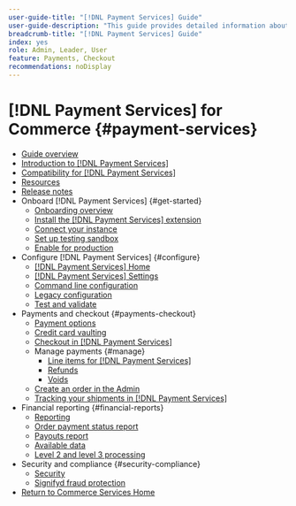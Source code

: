 ```yaml
---
user-guide-title: "[!DNL Payment Services] Guide"
user-guide-description: "This guide provides detailed information about installing and configuring [!DNL Payment Services] for your [!DNL Adobe Commerce] or [!DNL Magento Open Source] store."
breadcrumb-title: "[!DNL Payment Services] Guide"
index: yes
role: Admin, Leader, User
feature: Payments, Checkout
recommendations: noDisplay
---
```


# [!DNL Payment Services] for Commerce {#payment-services}

- [Guide overview](guide-overview.md)
- [Introduction to [!DNL Payment Services]](introduction.md)
- [Compatibility for [!DNL Payment Services]](compatibility.md)
- [Resources](resources.md)
- [Release notes](release-notes.md)
- Onboard [!DNL Payment Services] {#get-started}
  - [Onboarding overview](onboard.md)
  - [Install the [!DNL Payment Services] extension](install.md)
  - [Connect your instance](connect.md)
  - [Set up testing sandbox](sandbox.md)
  - [Enable for production](production.md)
- Configure [!DNL Payment Services] {#configure}
  - [[!DNL Payment Services] Home](payments-home.md)
  - [[!DNL Payment Services] Settings](settings.md)
  - [Command line configuration](configure-cli.md)
  - [Legacy configuration](configure-admin.md)
  - [Test and validate](test-validate.md)
- Payments and checkout {#payments-checkout}
  - [Payment options](payments-options.md)
  - [Credit card vaulting](vaulting.md)
  - [Checkout in [!DNL Payment Services]](checkout.md)
  - Manage payments {#manage}
    - [Line items for [!DNL Payment Services]](line-items.md)
    - [Refunds](refunds.md)
    - [Voids](voids.md)
  - [Create an order in the Admin](create-order.md)
  - [Tracking your shipments in [!DNL Payment Services]](track-shipment.md)
- Financial reporting {#financial-reports}
  - [Reporting](reporting.md)
  - [Order payment status report](order-payment-status.md)
  - [Payouts report](payouts.md)
  - [Available data](data.md)
  - [Level 2 and level 3 processing](levels-card-payment-transactions.md)
- Security and compliance {#security-compliance}
  - [Security](security.md)
  - [Signifyd fraud protection](fraud-protection.md)
- [Return to Commerce Services Home](https://experienceleague.adobe.com/docs/commerce-merchant-services/user-guides/home.html)
